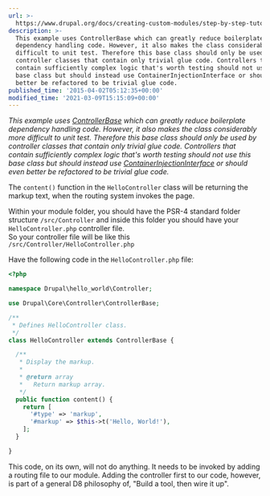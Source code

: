 ```yaml
---
url: >-
  https://www.drupal.org/docs/creating-custom-modules/step-by-step-tutorial-hello-world/adding-a-basic-controller
description: >-
  This example uses ControllerBase which can greatly reduce boilerplate
  dependency handling code. However, it also makes the class considerably more
  difficult to unit test. Therefore this base class should only be used by
  controller classes that contain only trivial glue code. Controllers that
  contain sufficiently complex logic that's worth testing should not use this
  base class but should instead use ContainerInjectionInterface or should even
  better be refactored to be trivial glue code.
published_time: '2015-04-02T05:12:35+00:00'
modified_time: '2021-03-09T15:15:09+00:00'
---
```

_This example uses [ControllerBase](https://api.drupal.org/api/drupal/core%21lib%21Drupal%21Core%21Controller%21ControllerBase.php/class/ControllerBase/8.2.x) which can greatly reduce boilerplate dependency handling code. However, it also makes the class considerably more difficult to unit test. Therefore this base class should only be used by controller classes that contain only trivial glue code. Controllers that contain sufficiently complex logic that's worth testing should not use this base class but should instead use [ContainerInjectionInterface](https://api.drupal.org/api/drupal/core%21lib%21Drupal%21Core%21DependencyInjection%21ContainerInjectionInterface.php/interface/ContainerInjectionInterface/8.2.x) or should even better be refactored to be trivial glue code._

The `content()` function in the `HelloController` class will be returning the markup text, when the routing system invokes the page.

Within your module folder, you should have the PSR-4 standard folder structure `/src/Controller` and inside this folder you should have your `HelloController.php` controller file.  
So your controller file will be like this  
`/src/Controller/HelloController.php`

Have the following code in the `HelloController.php` file:

```php
<?php

namespace Drupal\hello_world\Controller;

use Drupal\Core\Controller\ControllerBase;

/**
 * Defines HelloController class.
 */
class HelloController extends ControllerBase {

  /**
   * Display the markup.
   *
   * @return array
   *   Return markup array.
   */
  public function content() {
    return [
      '#type' => 'markup',
      '#markup' => $this->t('Hello, World!'),
    ];
  }

}

```

This code, on its own, will not do anything. It needs to be invoked by adding a routing file to our module. Adding the controller first to our code, however, is part of a general D8 philosophy of, "Build a tool, then wire it up".